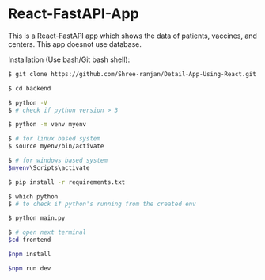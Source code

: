 # React-FastAPI-App

This is a React-FastAPI app which shows the data of patients, vaccines, and centers. This app doesnot use database.

Installation (Use bash/Git bash shell):

```bash
$ git clone https://github.com/Shree-ranjan/Detail-App-Using-React.git

$ cd backend

$ python -V
$ # check if python version > 3

$ python -m venv myenv

$ # for linux based system
$ source myenv/bin/activate

$ # for windows based system
$myenv\Scripts\activate

$ pip install -r requirements.txt

$ which python
$ # to check if python's running from the created env

$ python main.py

$ # open next terminal
$cd frontend

$npm install

$npm run dev
```
